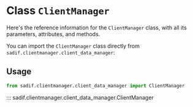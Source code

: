 # Class `ClientManager`

Here's the reference information for the `ClientManager` class, with all its parameters, attributes, and methods.

You can import the `ClientManager` class directly from `sadif.clientmanager.client_data_manager`:

## Usage

```python
from sadif.clientmanager.client_data_manager import ClientManager
```

::: sadif.clientmanager.client_data_manager.ClientManager
